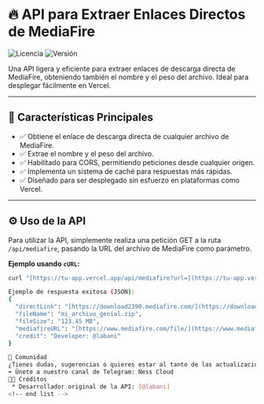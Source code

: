 # 🔥 API para Extraer Enlaces Directos de MediaFire

![Licencia](https://img.shields.io/badge/Licencia-MIT-green.svg)
![Versión](https://img.shields.io/badge/Versi%C3%B3n-2.0.0-blue.svg)

Una API ligera y eficiente para extraer enlaces de descarga directa de MediaFire, obteniendo también el nombre y el peso del archivo. Ideal para desplegar fácilmente en Vercel.

---

## 🚀 Características Principales

* ✅ Obtiene el enlace de descarga directa de cualquier archivo de MediaFire.
* ✅ Extrae el nombre y el peso del archivo.
* ✅ Habilitado para CORS, permitiendo peticiones desde cualquier origen.
* ✅ Implementa un sistema de caché para respuestas más rápidas.
* ✅ Diseñado para ser desplegado sin esfuerzo en plataformas como Vercel.

---

## ⚙️ Uso de la API

Para utilizar la API, simplemente realiza una petición GET a la ruta `/api/mediafire`, pasando la URL del archivo de MediaFire como parámetro.

**Ejemplo usando `cURL`:**

```bash
curl "[https://tu-app.vercel.app/api/mediafire?url=](https://tu-app.vercel.app/api/mediafire?url=)<URL_DEL_ARCHIVO_MEDIAFIRE>"

Ejemplo de respuesta exitosa (JSON):
{
  "directLink": "[https://download2390.mediafire.com/](https://download2390.mediafire.com/)...",
  "fileName": "mi_archivo_genial.zip",
  "fileSize": "123.45 MB",
  "mediafireURL": "[https://www.mediafire.com/file/](https://www.mediafire.com/file/)...",
  "credit": "Developer: @labani"
}

💬 Comunidad
¿Tienes dudas, sugerencias o quieres estar al tanto de las actualizaciones?
➡️ Únete a nuestro canal de Telegram: Ness Cloud
👨‍💻 Créditos
 * Desarrollador original de la API: [@labani]
<!-- end list -->

